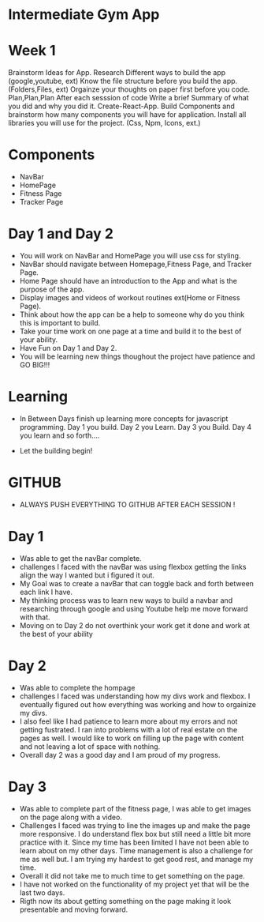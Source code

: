 # Intermediate Gym App

# Week 1

Brainstorm Ideas for App.
Research Different ways to build the app (google,youtube, ext)
Know the file structure before you build the app.(Folders,Files, ext)
Orgainze your thoughts on paper first before you code.
Plan,Plan,Plan
After each sesssion of code Write a brief Summary of what you did and why you did it.
Create-React-App.
Build Components and brainstorm how many components you will have for application.
Install all libraries you will use for the project. (Css, Npm, Icons, ext.)

# Components

- NavBar
- HomePage
- Fitness Page
- Tracker Page

# Day 1 and Day 2

- You will work on NavBar and HomePage you will use css for styling.
- NavBar should navigate between Homepage,Fitness Page, and Tracker Page.
- Home Page should have an introduction to the App and what is the purpose of the app.
- Display images and videos of workout routines ext(Home or Fitness Page).
- Think about how the app can be a help to someone why do you think this is important to build.
- Take your time work on one page at a time and build it to the best of your ability.
- Have Fun on Day 1 and Day 2.
- You will be learning new things thoughout the project have patience and GO BIG!!!

# Learning

- In Between Days finish up learning more concepts for javascript programming. Day 1 you build. Day 2 you Learn. Day 3 you Build. Day 4 you learn and so forth....

- Let the building begin!

# GITHUB

- ALWAYS PUSH EVERYTHING TO GITHUB AFTER EACH SESSION !

# Day 1

- Was able to get the navBar complete.
- challenges I faced with the navBar was using flexbox getting the links align the way I wanted but i figured it out.
- My Goal was to create a navBar that can toggle back and forth between each link I have.
- My thinking process was to learn new ways to build a navbar and researching through google and using Youtube help me move forward with that.
- Moving on to Day 2 do not overthink your work get it done and work at the best of your ability

# Day 2

- Was able to complete the hompage
- challenges I faced was understanding how my divs work and flexbox. I eventually figured out how everything was working and how to orgainize my divs.
- I also feel like I had patience to learn more about my errors and not getting fustrated. I ran into problems with a lot of real estate on the pages as well. I would like to work on filling up the page with content and not leaving a lot of space with nothing.
- Overall day 2 was a good day and I am proud of my progress.

# Day 3

- Was able to complete part of the fitness page, I was able to get images on the page along with a video.
- Challenges I faced was trying to line the images up and make the page more responsive. I do understand flex box but still need a little bit more practice with it. Since my time has been limited I have not been able to learn about on my other days. Time management is also a challenge for me as well but. I am trying my hardest to get good rest, and manage my time.
- Overall it did not take me to much time to get something on the page.
- I have not worked on the functionality of my project yet that will be the last two days.
- Rigth now its about getting something on the page making it look presentable and moving forward.
